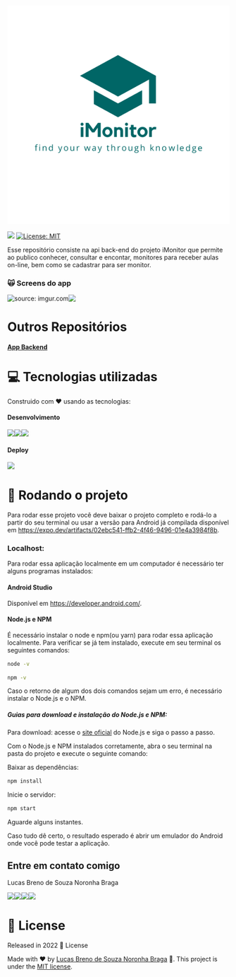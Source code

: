 <div background="black"><p align="center" >
<img src="https://raw.githubusercontent.com/lucasbbs/iMonitor-backend/fa82741cef566db067831f00e4f4088f129415b0/Imonitor%20copy.svg"/>
</p></div>
<p>
  <img src="https://img.shields.io/badge/version-1.0.0-blue.svg" />
  <a href="./LICENSE">
    <img alt="License: MIT" src="https://img.shields.io/badge/License-MIT-yellow.svg" target="_blank" />
  </a>
</p>

Esse repositório consiste na api back-end do projeto iMonitor que permite ao publico conhecer, consultar e encontar, monitores para receber aulas on-line, bem como se cadastrar para ser monitor.

### :scream_cat: Screens do app

<div style="display: flex; flex-direction: 'row'; align-items: 'center';">
   <img src="https://i.imgur.com/c4dWzLN.gif" title="source: imgur.com" /><img src="https://github.com/lucasbbs/iMonitor-Backend/blob/master/file.gif?raw=true" />
</div>

# Outros Repositórios

#### <a href="https://github.com/lucasbbs/iMonitor-backend">App Backend</a>

# :computer: Tecnologias utilizadas

Construido com :heart: usando as tecnologias:

#### Desenvolvimento

<div style="display: flex; flex-direction: 'row'; align-items: 'center';">
<a href="https://www.typescriptlang.org"><img src="https://cdn.jsdelivr.net/gh/devicons/devicon/icons/typescript/typescript-original.svg" width="40px"  /></a>
<a href="https://reactnative.dev
"><img src="https://cdn.jsdelivr.net/gh/devicons/devicon/icons/react/react-original.svg" width="40px" /></a>
<a href="https://www.expo.dev/"><img src="https://inceptum-stor.icons8.com/TErRc1E6L9wX/expoicon.jpg" width="40px" /></a>

   </div>

#### Deploy

<a href="https://www.expo.dev/"><img src="https://inceptum-stor.icons8.com/TErRc1E6L9wX/expoicon.jpg" width="40px" /></a>

# :construction_worker: Rodando o projeto

Para rodar esse projeto você deve baixar o projeto completo e rodá-lo a partir do seu terminal ou usar a versão para Android já compilada disponível em https://expo.dev/artifacts/02ebc541-ffb2-4f46-9496-01e4a3984f8b.

### Localhost:

Para rodar essa aplicação localmente em um computador é necessário ter alguns programas instalados:

#### Android Studio

Disponível em https://developer.android.com/.

#### Node.js e NPM

É necessário instalar o node e npm(ou yarn) para rodar essa aplicação localmente. Para verificar se já tem instalado, execute em seu terminal os seguintes comandos:

```sh
node -v
```

```sh
npm -v
```

Caso o retorno de algum dos dois comandos sejam um erro, é necessário instalar o Node.js e o NPM.

##### Guias para download e instalação do Node.js e NPM:

Para download: acesse o [site oficial](https://nodejs.org/en/) do Node.js e siga o passo a passo.

Com o Node.js e NPM instalados corretamente, abra o seu terminal na pasta do projeto e execute o seguinte comando:

Baixar as dependências:

```sh
npm install
```

Inicie o servidor:

```sh
npm start
```

Aguarde alguns instantes.

Caso tudo dê certo, o resultado esperado é abrir um emulador do Android onde você pode testar a aplicação.

## Entre em contato comigo

Lucas Breno de Souza Noronha Braga

<a href="https://api.whatsapp.com/send?phone=5561983499994" target="_blank"><img src="https://img.shields.io/badge/WhatsApp-25D366?style=for-the-badge&logo=whatsapp&logoColor=white" /></a><a href="mailto:lucasbbs@live.fr" target="_blank"><img src="https://img.shields.io/badge/Microsoft_Outlook-0078D4?style=for-the-badge&logo=microsoft-outlook&logoColor=white" /></a><a href="https://github.com/lucasbbs/" target="_blank" ><img src="https://img.shields.io/badge/GitHub-100000?style=for-the-badge&logo=github&logoColor=white" /></a><a href="https://linkedin.com/in/lucas-breno-noronha-braga/" target="_blank"><img src="https://img.shields.io/badge/LinkedIn-0077B5?style=for-the-badge&logo=linkedin&logoColor=white" /></a>

# :closed_book: License

Released in 2022 :closed_book: License

Made with :heart: by [Lucas Breno de Souza Noronha Braga](https://github.com/lucasbbs) 🚀.
This project is under the [MIT license](https://github.com/lucasbbs/iMonitor-Backend/master/LICENSE).
